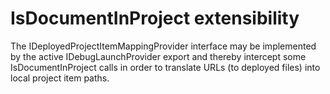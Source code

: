 IsDocumentInProject extensibility
=================================

The IDeployedProjectItemMappingProvider interface may be implemented
by the active IDebugLaunchProvider export and thereby intercept some
IsDocumentInProject calls in order to translate URLs (to deployed files)
into local project item paths.

